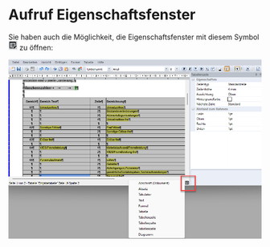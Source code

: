# Aufruf Eigenschaftsfenster

Sie haben auch die Möglichkeit, die Eigenschaftsfenster mit diesem Symbol ![Image](img/image81.png) zu öffnen:

![Image](img/image82.png)